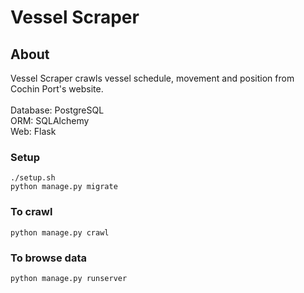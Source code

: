 # Vessel Scraper
## About
Vessel Scraper crawls vessel schedule, movement and position from Cochin Port's website.<br> 
<br>
Database: PostgreSQL<br>
ORM: SQLAlchemy<br>
Web: Flask<br>

### Setup
`./setup.sh` <br>
`python manage.py migrate`

### To crawl
`python manage.py crawl`

### To browse data
`python manage.py runserver`

